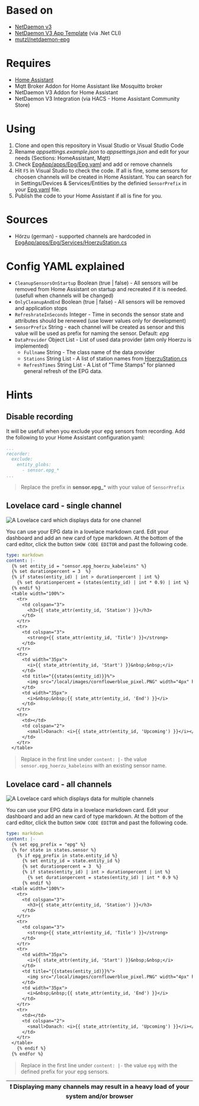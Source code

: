 # Based on
- [NetDaemon v3](https://github.com/net-daemon/netdaemon)
- [NetDaemon V3 App Template](https://github.com/net-daemon/netdaemon-app-template) (via .Net CLI)
- [mutzl/netdaemon-epg](https://github.com/mutzl/netdaemon-epg)

# Requires
- [Home Assistant](https://www.home-assistant.io/)
- Mqtt Broker Addon for Home Assistant like Mosquitto broker 
- NetDaemon V3 Addon for Home Assistant
- NetDaemon V3 Integration (via HACS - Home Assistant Community Store)

# Using
1. Clone and open this repository in Visual Studio or Visual Studio Code
2. Rename *appsettings.example.json* to *appsettings.json* and edit for your needs (Sections: HomeAssistant, Mqtt)
3. Check [EpgApp/apps/Epg/Epg.yaml](/EpgApp/apps/Epg/Epg.yaml) and add or remove channels 
4. Hit `F5` in Visual Studio to check the code. If all is fine, some sensors for choosen channels will be created in Home Assistant. You can search for in Settings/Devices & Services/Entities by the definied `SensorPrefix` in your [Epg.yaml](/EpgApp/apps/Epg/Epg.yaml) file.
5. Publish the code to your Home Assistant if all is fine for you. 

# Sources
- Hörzu (german) - supported channels are hardcoded in [EpgApp/apps/Epg/Services/HoerzuStation.cs](/EpgApp/apps/Epg/Services/HoerzuStation.cs)

# Config YAML explained
- `CleanupSensorsOnStartup` Boolean (true | false) - All sensors will be removed from Home Assistant on startup and recreated if it is needed. (usefull when channels will be changed)  
- `OnlyCleanupAndEnd` Boolean (true | false) - All sensors will be removed and application stops
- `RefreshrateInSeconds` Integer - Time in seconds the sensor state and attributes should be renewed (use lower values only for development)
- `SensorPrefix` String - each channel will be created as sensor and this value will be used as prefix for naming the sensor. Default: *epg*
- `DataProvider` Object List - List of used data provider (atm only Hoerzu is implemented)
  - `Fullname` String - The class name of the data provider
  - `Stations` String List - A list of station names from [HoerzuStation.cs](/EpgApp/apps/Epg/Services/HoerzuStation.cs)
  - `RefreshTimes` String List - A List of "Time Stamps" for planned general refresh of the EPG data.

# Hints
## Disable recording
It will be usefull when you exclude your epg sensors from recording.
Add the following to your Home Assistant configuration.yaml:
```yaml
...
recorder:
  exclude:
    entity_globs:
      - sensor.epg_*
...
```
>Replace the prefix in **sensor.epg_*** with your value of `SensorPrefix`

## Lovelace card - single channel
![A Lovelace card which displays data for one channel](/Sample_SingleChannelCard.PNG)

You can use your EPG data in a lovelace markdown card.
Edit your dashboard and add an new card of type markdown. At the bottom of the card editor, click the button `SHOW CODE EDITOR` and past the following code.
```yaml
type: markdown
content: |-
  {% set entity_id = "sensor.epg_hoerzu_kabeleins" %}
  {% set durationpercent = 3  %}
  {% if states(entity_id) | int > durationpercent | int %}
    {% set durationpercent = (states(entity_id) | int * 0.9) | int %}
  {% endif %}
  <table width="100%">
    <tr>
      <td colspan="3">
        <h3>{{ state_attr(entity_id, 'Station') }}</h3>
      </td>
    </tr>
    <tr>
      <td colspan="3">
        <strong>{{ state_attr(entity_id, 'Title') }}</strong>
      </td>
    </tr>
    <tr>
      <td width="35px">
        <i>{{ state_attr(entity_id, 'Start') }}&nbsp;&nbsp;</i>
      </td>
      <td title="{{states(entity_id)}}%">
        <img src="/local/images/cornflowerblue_pixel.PNG" width="4px" height="4px" /><img alt="{{durationpercent}}%" src="/local/images/cornflowerblue_pixel.PNG" width="{{durationpercent}}%" height="4px" />
      </td>
      <td width="35px">
        <i>&nbsp;&nbsp;{{ state_attr(entity_id, 'End') }}</i>
      </td>
    </tr>
    <tr>
      <td></td>
      <td colspan="2">
        <small>Danach: <i>{{ state_attr(entity_id, 'Upcoming') }}</i></small>
      </td>
    </tr>
  </table>
```
>Replace in the first line under `content: |-` the value `sensor.epg_hoerzu_kabeleins` with an existing sensor name.

## Lovelace card - all channels
![A Lovelace card which displays data for multiple channels](/Sample_MultiChannelCard.PNG)

You can use your EPG data in a lovelace markdown card.
Edit your dashboard and add an new card of type markdown. At the bottom of the card editor, click the button `SHOW CODE EDITOR` and past the following code.
```yaml
type: markdown
content: |-
  {% set epg_prefix = "epg" %}
  {% for state in states.sensor %}
    {% if epg_prefix in state.entity_id %}
      {% set entity_id = state.entity_id %}
      {% set durationpercent = 3  %}
      {% if states(entity_id) | int > durationpercent | int %}
        {% set durationpercent = states(entity_id) | int * 0.9 %}
      {% endif %}
  <table width="100%">
    <tr>
      <td colspan="3">
        <h3>{{ state_attr(entity_id, 'Station') }}</h3>
      </td>
    </tr>
    <tr>
      <td colspan="3">
        <strong>{{ state_attr(entity_id, 'Title') }}</strong>
      </td>
    </tr>
    <tr>
      <td width="35px">
        <i>{{ state_attr(entity_id, 'Start') }}&nbsp;&nbsp;</i>
      </td>
      <td title="{{states(entity_id)}}%">
        <img src="/local/images/cornflowerblue_pixel.PNG" width="4px" height="4px" /><img src="/local/images/cornflowerblue_pixel.PNG" width="{{durationpercent}}%" height="4px" />
      </td>
      <td width="35px">
        <i>&nbsp;&nbsp;{{ state_attr(entity_id, 'End') }}</i>
      </td>
    </tr>
    <tr>
      <td></td>
      <td colspan="2">
        <small>Danach: <i>{{ state_attr(entity_id, 'Upcoming') }}</i></small>
      </td>
    </tr>
  </table>
    {% endif %}
  {% endfor %}
```
>Replace in the first line under `content: |-` the value `epg` with the defined prefix for your epg sensors.

| :exclamation: Displaying many channels may result in a heavy load of your system and/or browser   |
|---------------------------------------------------------------------------------------------------|
